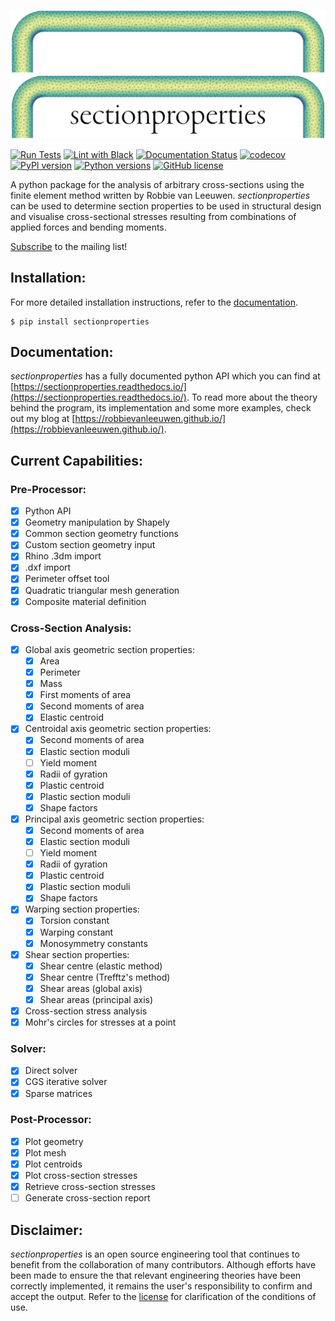 ![Logo Dark](docs/source/images/logo_dark.png#gh-dark-mode-only)
![Logo Light](docs/source/images/logo.png#gh-light-mode-only)

[![Run Tests](https://github.com/robbievanleeuwen/section-properties/actions/workflows/tests.yml/badge.svg)](https://github.com/robbievanleeuwen/section-properties/actions/workflows/tests.yml) [![Lint with Black](https://github.com/robbievanleeuwen/section-properties/actions/workflows/black.yml/badge.svg)](https://github.com/robbievanleeuwen/section-properties/actions/workflows/black.yml) [![Documentation Status](https://readthedocs.org/projects/sectionproperties/badge/?version=latest)](https://sectionproperties.readthedocs.io/en/latest/?badge=latest)
 [![codecov](https://codecov.io/gh/robbievanleeuwen/section-properties/branch/master/graph/badge.svg?token=QCH9J4SG6P)](https://codecov.io/gh/robbievanleeuwen/section-properties) [![PyPI version](https://badge.fury.io/py/sectionproperties.svg)](https://badge.fury.io/py/sectionproperties) [![Python versions](https://img.shields.io/badge/python-3.7%20%7C%203.8%20%7C%203.9-blue?style=flat&logo=python)](https://badge.fury.io/py/sectionproperties) [![GitHub license](https://img.shields.io/github/license/robbievanleeuwen/section-properties)](https://github.com/robbievanleeuwen/section-properties/blob/master/LICENSE)

A python package for the analysis of arbitrary cross-sections using the finite element method written by Robbie van Leeuwen. *sectionproperties* can be used to determine section properties to be used in structural design and visualise cross-sectional stresses resulting from combinations of applied forces and bending moments.

[Subscribe](http://eepurl.com/dMMUeg) to the mailing list!

## Installation:

For more detailed installation instructions, refer to the [documentation](https://sectionproperties.readthedocs.io/).

```
$ pip install sectionproperties
```

## Documentation:

*sectionproperties* has a fully documented python API which you can find at [https://sectionproperties.readthedocs.io/](https://sectionproperties.readthedocs.io/). To read more about the theory behind the program, its implementation and some more examples, check out my blog at [https://robbievanleeuwen.github.io/](https://robbievanleeuwen.github.io/).

## Current Capabilities:

### Pre-Processor:
- [x] Python API
- [x] Geometry manipulation by Shapely
- [x] Common section geometry functions
- [x] Custom section geometry input
- [x] Rhino .3dm import
- [x] .dxf import
- [x] Perimeter offset tool
- [x] Quadratic triangular mesh generation
- [x] Composite material definition

### Cross-Section Analysis:
- [x] Global axis geometric section properties:
  - [x] Area
  - [x] Perimeter
  - [x] Mass
  - [x] First moments of area
  - [x] Second moments of area
  - [x] Elastic centroid
- [x] Centroidal axis geometric section properties:
  - [x] Second moments of area
  - [x] Elastic section moduli
  - [ ] Yield moment
  - [x] Radii of gyration
  - [x] Plastic centroid
  - [x] Plastic section moduli
  - [x] Shape factors
- [x] Principal axis geometric section properties:
  - [x] Second moments of area
  - [x] Elastic section moduli
  - [ ] Yield moment
  - [x] Radii of gyration
  - [x] Plastic centroid
  - [x] Plastic section moduli
  - [x] Shape factors
- [x] Warping section properties:
  - [x] Torsion constant
  - [x] Warping constant
  - [x] Monosymmetry constants
- [x] Shear section properties:
  - [x] Shear centre (elastic method)
  - [x] Shear centre (Trefftz's method)
  - [x] Shear areas (global axis)
  - [x] Shear areas (principal axis)
- [x] Cross-section stress analysis
- [x] Mohr's circles for stresses at a point

### Solver:
- [x] Direct solver
- [x] CGS iterative solver
- [x] Sparse matrices

### Post-Processor:
- [x] Plot geometry
- [x] Plot mesh
- [x] Plot centroids
- [x] Plot cross-section stresses
- [x] Retrieve cross-section stresses
- [ ] Generate cross-section report

## Disclaimer:

*sectionproperties* is an open source engineering tool that continues to benefit from the collaboration of many contributors. Although efforts have been made to ensure the that relevant engineering theories have been correctly implemented, it remains the user's responsibility to confirm and accept the output. Refer to the [license](LICENSE) for clarification of the conditions of use.
